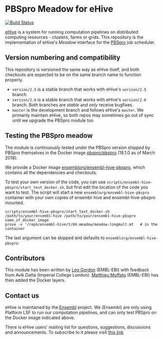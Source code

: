 
PBSpro Meadow for eHive
=======================

[![Build Status](https://travis-ci.org/Ensembl/ensembl-hive-pbspro.svg?branch=master)](https://travis-ci.org/Ensembl/ensembl-hive-pbspro)

[eHive](https://github.com/Ensembl/ensembl-hive) is a system for running computation pipelines on distributed computing resources - clusters, farms or grids.
This repository is the implementation of eHive's _Meadow_ interface for the [PBSpro](https://research.cs.wisc.edu/pbspro/) job scheduler.


Version numbering and compatibility
-----------------------------------

This repository is versioned the same way as eHive itself, and both
checkouts are expected to be on the same branch name to function properly.
* `version/2.5` is a stable branch that works with eHive's `version/2.5`
  branch.
* `version/2.6` is a stable branch that works with eHive's `version/2.6`
  branch. Both branches are _stable_ and _only_ receive bugfixes.
* `master` is the development branch and follows eHive's `master`. We
  primarily maintain eHive, so both repos may sometimes go out of sync
  until we upgrade the PBSpro module too


Testing the PBSpro meadow
-------------------------

The module is continuously tested under the PBSpro version shipped by
PBSpro themselves in the Docker image [pbspro/pbspro](https://hub.docker.com/r/pbspro/pbspro/)
(18.1.0 as of March 2018).

We provide a Docker image
[ensemblorg/ensembl-hive-pbspro](https://hub.docker.com/r/ensemblorg/ensembl-hive-pbspro/),
which contains all the dependencies and checkouts.

To test your own version of the code, you can use
`scripts/ensembl-hive-pbspro/start_test_docker.sh`,
but first edit the location of the code you want to test.
The script will start a new ``ensemblorg/ensembl-hive-pbspro`` container with
your own copies of ensembl-hive and ensembl-hive-pbspro mounted.

```
scripts/ensembl-hive-pbspro/start_test_docker.sh /path/to/your/ensembl-hive /path/to/your/ensembl-hive-pbspro name_of_docker_image
prove -v '/repo/ensembl-hive/t/04.meadow/meadow-longmult.mt   # in the container

```

The last argument can be skipped and defaults to `ensemblorg/ensembl-hive-pbspro`.

Contributors
------------

This module has been written by [Leo Gordon](https://github.com/ens-lg4)
(EMBL-EBI) with feedback from Avik Datta (Imperial College London). 
[Matthieu Muffato](https://github.com/muffato) (EMBL-EBI) has then added
the Docker layers.


Contact us
----------

eHive is maintained by the [Ensembl](http://www.ensembl.org/info/about/) project.
We (Ensembl) are only using Platform LSF to run our computation
pipelines, and can only test PBSpro on the Docker image indicated above.

There is eHive users' mailing list for questions, suggestions, discussions and announcements.
To subscribe to it please visit [this link](http://listserver.ebi.ac.uk/mailman/listinfo/ehive-users)

